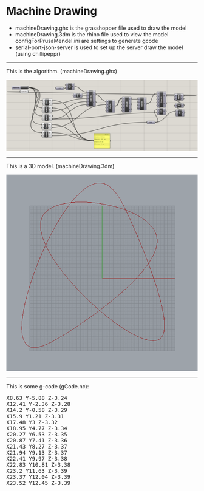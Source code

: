 <h1> Machine Drawing </h1>


- machineDrawing.ghx is the grasshopper file used to draw the model
- machineDrawing.3dm is the rhino file used to view the model
configForPrusaMendel.ini are settings to generate gcode
- serial-port-json-server is used to set up the server draw the model (using chillipeppr)

----------------------------------------------

This is the algorithm. (machineDrawing.ghx)

![alt tag](./example/demo.png)


----------------------------------------------


This is a 3D model. (machineDrawing.3dm)

![alt tag](./example/demo2.png)

----------------------------------------------

This is some g-code (gCode.nc):
<pre>
X8.63 Y-5.88 Z-3.24
X12.41 Y-2.36 Z-3.28
X14.2 Y-0.58 Z-3.29
X15.9 Y1.21 Z-3.31
X17.48 Y3 Z-3.32
X18.95 Y4.77 Z-3.34
X20.27 Y6.53 Z-3.35
X20.87 Y7.41 Z-3.36
X21.43 Y8.27 Z-3.37
X21.94 Y9.13 Z-3.37
X22.41 Y9.97 Z-3.38
X22.83 Y10.81 Z-3.38
X23.2 Y11.63 Z-3.39
X23.37 Y12.04 Z-3.39
X23.52 Y12.45 Z-3.39
</pre>
